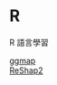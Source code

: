 # R
R 語言學習<br>

<a href="https://github.com/cinngyang/R/blob/master/R-ggmap.ipynbggplot2">ggmap</a><br>
<a href="https://github.com/cinngyang/R/blob/master/ReShap2.ipynb">ReShap2</a><br>


